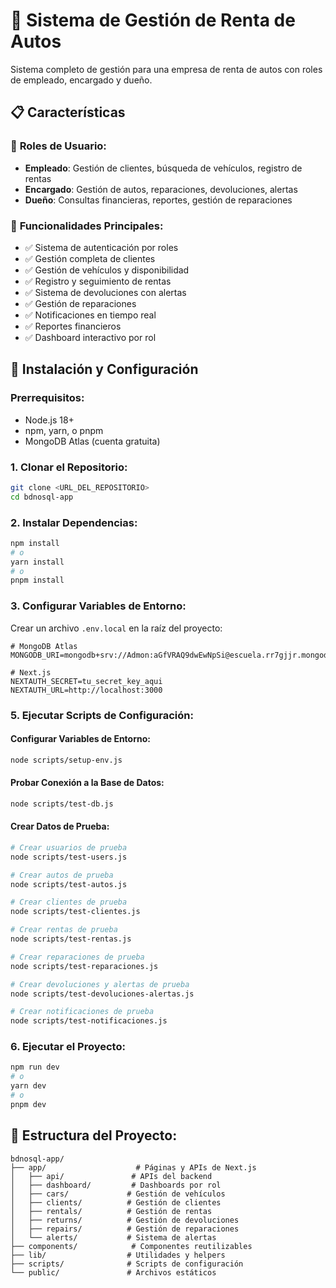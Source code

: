 # 🚗 Sistema de Gestión de Renta de Autos

Sistema completo de gestión para una empresa de renta de autos con roles de empleado, encargado y dueño.

## 📋 Características

### 👥 **Roles de Usuario:**
- **Empleado**: Gestión de clientes, búsqueda de vehículos, registro de rentas
- **Encargado**: Gestión de autos, reparaciones, devoluciones, alertas
- **Dueño**: Consultas financieras, reportes, gestión de reparaciones

### 🔧 **Funcionalidades Principales:**
- ✅ Sistema de autenticación por roles
- ✅ Gestión completa de clientes
- ✅ Gestión de vehículos y disponibilidad
- ✅ Registro y seguimiento de rentas
- ✅ Sistema de devoluciones con alertas
- ✅ Gestión de reparaciones
- ✅ Notificaciones en tiempo real
- ✅ Reportes financieros
- ✅ Dashboard interactivo por rol

## 🚀 Instalación y Configuración

### **Prerrequisitos:**
- Node.js 18+ 
- npm, yarn, o pnpm
- MongoDB Atlas (cuenta gratuita)

### **1. Clonar el Repositorio:**
```bash
git clone <URL_DEL_REPOSITORIO>
cd bdnosql-app
```

### **2. Instalar Dependencias:**
```bash
npm install
# o
yarn install
# o
pnpm install
```

### **3. Configurar Variables de Entorno:**
Crear un archivo `.env.local` en la raíz del proyecto:

```env
# MongoDB Atlas
MONGODB_URI=mongodb+srv://Admon:aGfVRAQ9dwEwNpSi@escuela.rr7gjjr.mongodb.net/

# Next.js
NEXTAUTH_SECRET=tu_secret_key_aqui
NEXTAUTH_URL=http://localhost:3000
```

### **5. Ejecutar Scripts de Configuración:**

#### **Configurar Variables de Entorno:**
```bash
node scripts/setup-env.js
```

#### **Probar Conexión a la Base de Datos:**
```bash
node scripts/test-db.js
```

#### **Crear Datos de Prueba:**
```bash
# Crear usuarios de prueba
node scripts/test-users.js

# Crear autos de prueba
node scripts/test-autos.js

# Crear clientes de prueba
node scripts/test-clientes.js

# Crear rentas de prueba
node scripts/test-rentas.js

# Crear reparaciones de prueba
node scripts/test-reparaciones.js

# Crear devoluciones y alertas de prueba
node scripts/test-devoluciones-alertas.js

# Crear notificaciones de prueba
node scripts/test-notificaciones.js
```

### **6. Ejecutar el Proyecto:**
```bash
npm run dev
# o
yarn dev
# o
pnpm dev
```


## 📁 **Estructura del Proyecto:**

```
bdnosql-app/
├── app/                    # Páginas y APIs de Next.js
│   ├── api/               # APIs del backend
│   ├── dashboard/         # Dashboards por rol
│   ├── cars/             # Gestión de vehículos
│   ├── clients/          # Gestión de clientes
│   ├── rentals/          # Gestión de rentas
│   ├── returns/          # Gestión de devoluciones
│   ├── repairs/          # Gestión de reparaciones
│   └── alerts/           # Sistema de alertas
├── components/            # Componentes reutilizables
├── lib/                  # Utilidades y helpers
├── scripts/              # Scripts de configuración
└── public/               # Archivos estáticos
```
